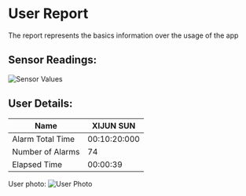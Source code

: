 # User Report
The report represents the basics information over the usage of the app
## Sensor Readings:
![Sensor Values](C:\Users\icadmin\user_ui\gui/data/img/graphs/graph_20240829160139_2.png)
## User Details:
| Name | XIJUN  SUN |
| --- | --- |
| Alarm Total Time | 00:10:20:000 |
| Number of Alarms | 74 |
| Elapsed Time | 00:00:39 |
User photo:
![User Photo](C:/Users/icadmin/Pictures/yanyan.jpg)
